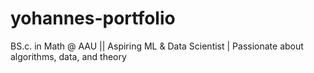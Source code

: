 # yohannes-portfolio
BS.c. in Math @ AAU ||  Aspiring ML &amp; Data Scientist  | Passionate about algorithms, data, and theory  
